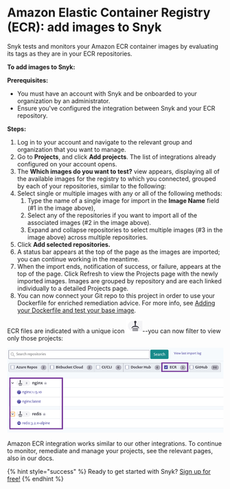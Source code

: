 # Amazon Elastic Container Registry \(ECR\): add images to Snyk

Snyk tests and monitors your Amazon ECR container images by evaluating its tags as they are in your ECR repositories.

**To add images to Snyk:**

**Prerequisites:**

* You must have an account with Snyk and be onboarded to your organization by an administrator.
* Ensure you've configured the integration between Snyk and your ECR repository.

**Steps:**

1. Log in to your account and navigate to the relevant group and organization that you want to manage. 
2. Go to **Projects**, and click **Add projects**. The list of integrations already configured on your account opens. 
3. The **Which images do you want to test?** view appears, displaying all of the available images for the registry to which you connected, grouped by each of your repositories, similar to the following:
4. Select single or multiple images with any or all of the following methods:
   1. Type the name of a single image for import in the **Image Name** field \(\#1 in the image above\),
   2. Select any of the repositories if you want to import all of the associated images \(\#2 in the image above\).
   3. Expand and collapse repositories to select multiple images \(\#3 in the image above\) across multiple repositories.
5. Click **Add selected repositories.**
6. A status bar appears at the top of the page as the images are imported; you can continue working in the meantime.
7. When the import ends, notification of success, or failure, appears at the top of the page. Click Refresh to view the Projects page with the newly imported images. Images are grouped by repository and are each linked individually to a detailed Projects page.
8. You can now connect your Git repo to this project in order to use your Dockerfile for enriched remediation advice. For more info, see [Adding your Dockerfile and test your base image](https://support.snyk.io/hc/articles/360003916218#UUID-9ab347a6-8af0-ef6c-5ebd-cec21fbfab29).

ECR files are indicated with a unique icon ![](../../../.gitbook/assets/uuid-31aa2b29-8686-5389-b5fc-1d3bd1176f9c-en.png)--you can now filter to view only those projects:

![](../../../.gitbook/assets/uuid-439e3f37-6e4f-0ffa-0c3c-63c56b45ba5a-en.png/)

Amazon ECR integration works similar to our other integrations. To continue to monitor, remediate and manage your projects, see the relevant pages, also in our docs.

{% hint style="success" %}
Ready to get started with Snyk? [Sign up for free!](https://snyk.io/login?cta=sign-up&loc=footer&page=support_docs_page)
{% endhint %}

